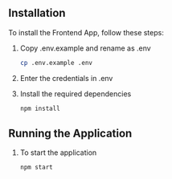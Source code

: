 ## Installation
To install the Frontend App, follow these steps:

1. Copy .env.example and rename as .env
    ```bash
    cp .env.example .env
    ```

2. Enter the credentials in .env

4. Install the required dependencies
    ```bash
    npm install
    ```

## Running the Application

1. To start the application
    ```bash
    npm start
    ```

